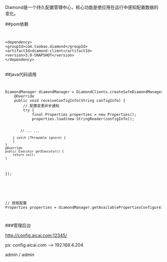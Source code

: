 Diamond是一个持久配置管理中心，核心功能是使应用在运行中感知配置数据的变化。


##pom依赖

<code>
<pre>
&lt;dependency&gt;
&lt;groupId&gt;com.taobao.diamond&lt;/groupId&gt;
&lt;artifactId&gt;diamond-client&lt;/artifactId&gt;
&lt;version&gt;3.0-SNAPSHOT&lt;/version&gt;
&lt;/dependency&gt;
</code>
</pre>

##java代码调用

<code>
<pre>
DiamondManager diamondManager = DiamondClients.createSafeDiamondManager("demo", "global", new ManagerListener() {
	@Override
	public void receiveConfigInfo(String configInfo) {
		// 配置变更异步通知
		try {
			final Properties properties = new Properties();
			properties.load(new StringReader(configInfo));
			
			// ... ...
			
		} catch (Throwable ignore) {
		}
	}
	@Override
	public Executor getExecutor() {
		return null;
	}
});
</pre>
</code>

<code>
<pre>
// 获取配置
Properties properties = diamondManager.getAvailablePropertiesConfigureInfomation(5000);
</pre>
</code>

###管理后台

http://config.aicai.com:12345/

ps: config.aicai.com  -->  192.168.4.204

admin / admin